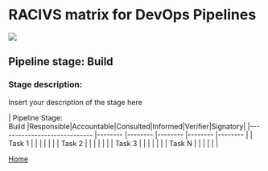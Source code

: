 # __RACIVS matrix for DevOps Pipelines__   

<img src="https://user-images.githubusercontent.com/10748736/112030685-6c81be80-8b32-11eb-94b8-c2c01b8f4581.png">

## __Pipeline stage:__  Build  
### __Stage description:__  
Insert your description of the stage here  

| Pipeline Stage:<br>Build  |Responsible|Accountable|Consulted|Informed|Verifier|Signatory|
|----------------------------- |--------  |--------   |--------   |--------   |--------   |
| Task 1                       |          |           |           |           |           |
| Task 2                       |          |           |           |           |           |
| Task 3                       |          |           |           |           |           |
| Task N                       |          |           |           |           |           |
  
  
[Home](../index.md)  
